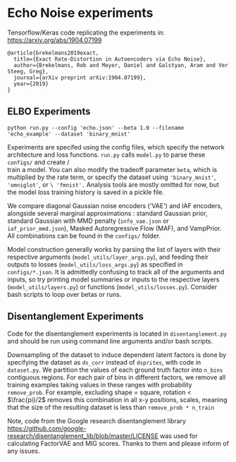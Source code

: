 # Echo Noise experiments

Tensorflow/Keras code replicating the experiments in:  https://arxiv.org/abs/1904.07199
   
```
@article{brekelmans2019exact,
  title={Exact Rate-Distortion in Autoencoders via Echo Noise},
  author={Brekelmans, Rob and Moyer, Daniel and Galstyan, Aram and Ver Steeg, Greg},
  journal={arXiv preprint arXiv:1904.07199},
  year={2019}
}
```

## ELBO Experiments
```
python run.py --config 'echo.json' --beta 1.0 --filename 'echo_example' --dataset 'binary_mnist'
```
Experiments are specifed using the config files, which specify the network architecture and loss functions.  ```run.py``` calls ```model.py``` to parse these ```configs/``` and create /\
 train a model.  You can also modify the tradeoff parameter ```beta```, which is multiplied by the rate term, or specify the dataset using ```'binary_mnist'```, ```'omniglot'```, or ```\
'fmnist'.```  Analysis tools are mostly omitted for now, but the model loss training history is saved in a pickle file.

We compare diagonal Gaussian noise encoders ('VAE') and IAF encoders, alongside several marginal approximations : standard Gaussian prior, standard Gaussian with MMD penalty (```info_vae.json``` or ```iaf_prior_mmd.json```), Masked Autoregressive Flow (MAF), and VampPrior.  All combinations can be found in the ```configs/``` folder. 


Model construction generally works by parsing the list of layers with their respective arguments (```model_utils/layer_args.py```), and feeding their outputs to losses (```model_utils/loss_args.py```) as specified in ```configs/*.json```.   It is admittedly confusing to track all of the arguments and inputs, so try printing model summaries or inputs to the respective layers (```model_utils/layers.py```) or functions (```model_utils/losses.py```).  Consider bash scripts to loop over betas or runs.

## Disentanglement Experiments
Code for the disentanglement experiments is located in ```disentanglement.py``` and should be run using command line arguments and/or bash scripts.  

Downsampling of the dataset to induce dependent latent factors is done by specifying the dataset as ```ds_corr``` instead of ```dsprites```, with code in ```dataset.py```.  We partition the values of each ground truth factor into ```n_bins``` contiguous regions.  For each pair of bins in different factors, we remove all training examples taking values in these ranges with probability ```remove_prob```.  For example, excluding shape = square, rotation < $\frac{pi}/2$ removes this combination in all x-y positions, scales, meaning that the size of the resulting dataset is less than ```remove_prob * n_train```


Note, code from the Google research disentanglement library https://github.com/google-research/disentanglement_lib/blob/master/LICENSE was used for calculating FactorVAE and MIG scores.  Thanks to them and please inform of any issues.
